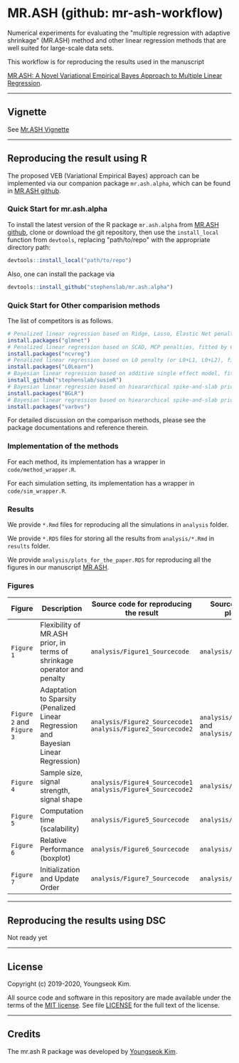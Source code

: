 # MR.ASH (github: mr-ash-workflow)

Numerical experiments for evaluating the "multiple regression with
adaptive shrinkage" (MR.ASH) method and other linear regression
methods that are well suited for large-scale data sets.

This workflow is for reproducing the results used in the manuscript

[MR.ASH: A Novel Variational Empirical Bayes Approach to Multiple Linear Regression][mr-ash-manu].

---------------------------------------------------------------

## Vignette

See [Mr.ASH Vignette][mr-ash-vignette]

---------------------------------------------------------------

## Reproducing the result using R

The proposed VEB (Variational Empirical Bayes) approach can be implemented via our companion package `mr.ash.alpha`,
which can be found in [MR.ASH github][mr-ash-alpha].

### Quick Start for mr.ash.alpha

To install the latest version of the R package `mr.ash.alpha` from [MR.ASH github][mr-ash-alpha], clone or
download the git repository, then use the `install_local` function from
`devtools`, replacing "path/to/repo" with the appropriate directory path:

```r
devtools::install_local("path/to/repo")
```

Also, one can install the package via

```r
devtools::install_github("stephenslab/mr.ash.alpha")
```

### Quick Start for Other comparision methods

The list of competitors is as follows.

```r
# Penalized linear regression based on Ridge, Lasso, Elastic Net penalties, fitted by CV (Ridge, Lass, E-NET)
install.packages("glmnet")
# Penalized linear regression based on SCAD, MCP penalties, fitted by CV (SCAD, MCP)
install.packages("ncvreg")
# Penalized linear regression based on L0 penalty (or L0+L1, L0+L2), fitted by CV (L0Learn)
install.packages("L0Learn")
# Bayesian linear regression based on additive single effect model, fitted by VB (SuSiE)
install_github("stephenslab/susieR")
# Bayesian linear regression based on hieararchical spike-and-slab prior, fitted by MCMC (BayesB, BLasso)
install.packages("BGLR")
# Bayesian linear regression based on hieararchical spike-and-slab prior, fitted by VB and discrete BMA (varbvs)
install.packages("varbvs")
```

For detailed discussion on the comparison methods, please see the package documentations and reference therein.

### Implementation of the methods

For each method, its implementation has a wrapper in `code/method_wrapper.R`.

For each simulation setting, its implementation has a wrapper in `code/sim_wrapper.R`.

### Results

We provide `*.Rmd` files for reproducing all the simulations in `analysis` folder.

We provide `*.RDS` files for storing all the results from `analysis/*.Rmd` in `results` folder.

We provide `analysis/plots_for_the_paper.RDS` for reproducing all the figures in our manuscript [MR.ASH][mr-ash-manu].

### Figures

| Figure     | Description                                                              | Source code for reproducing the result | Source code for plotting |   |
|------------|--------------------------------------------------------------------------|----------------------------------------|--------------------------|---|
| `Figure 1` | Flexibility of MR.ASH prior, in terms of shrinkage operator and penalty  | `analysis/Figure1_Sourcecode`          | `analysis/Figure1_Plot`  |   |
| `Figure 2` and `Figure 3` | Adaptation to Sparsity (Penalized Linear Regression and Bayesian Linear Regression)                     | `analysis/Figure2_Sourcecode1`  `analysis/Figure2_Sourcecode2` | `analysis/Figure2_Plot` and   `analysis/Figure3_Plot` |   |
| `Figure 4` | Sample size, signal strength, signal shape | `analysis/Figure4_Sourcecode1`   `analysis/Figure4_Sourcecode2`       | `analysis/Figure4_Plot`  |   |
| `Figure 5` | Computation time (scalability)                                           | `analysis/Figure5_Sourcecode`          | `analysis/Figure5_Plot`  |   |
| `Figure 6` | Relative Performance (boxplot)                                           | `analysis/Figure6_Sourcecode`          | `analysis/Figure6_Plot`  |   |
| `Figure 7` | Initialization and Update Order                                          | `analysis/Figure7_Sourcecode`          | `analysis/Figure7_Plot`  |   |


---------------------------------------------------------------

## Reproducing the results using DSC

Not ready yet

---------------------------------------------------------------

## License

Copyright (c) 2019-2020, Youngseok Kim.

All source code and software in this repository are made available
under the terms of the [MIT license][mit-license]. See
file [LICENSE](LICENSE) for the full text of the license.

---------------------------------------------------------------

## Credits

The mr.ash R package was developed by [Youngseok Kim][youngseok].

[mit-license]: https://opensource.org/licenses/mit-license.html
[devtools]: https://github.com/r-lib/devtools
[uchicago]: https://www.uchicago.edu
[youngseok]: https://github.com/youngseok-kim
[mr-ash-manu]: https://https://stephenslab.uchicago.edu/
[mr-ash-alpha]: https://github.com/stephenslab/mr.ash.alpha
[mr-ash-vignette]: https://bit.ly/2MgxzgE

